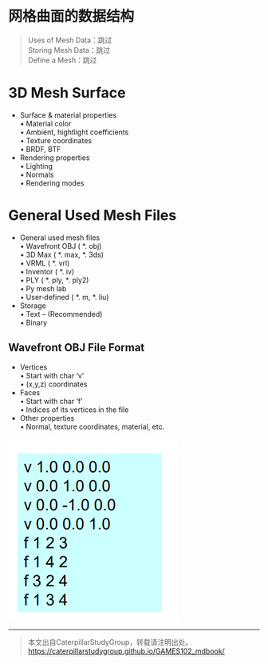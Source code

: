 # 网格曲面的数据结构    

> Uses of Mesh Data：跳过     
> Storing Mesh Data：跳过        
> Define a Mesh：跳过   

# 3D Mesh Surface     

* Surface & material properties       
• Material color      
• Ambient, hightlight coefficients      
• Texture coordinates     
• BRDF, BTF    
* Rendering properties      
• Lighting      
• Normals       
• Rendering modes     


# General Used Mesh Files    

* General used mesh files     
• Wavefront OBJ ( *. obj)     
• 3D Max ( *. max, *. 3ds)     
• VRML ( *. vrl)     
• Inventor (  *.  iv)      
• PLY ( *. ply, *. ply2)  
•  Py mesh lab  
• User‐defined ( *. m, *. liu)     
* Storage     
• Text – (Recommended)     
• Binary     



## Wavefront OBJ File Format    

* Vertices     
• Start with char ‘v’    
• (x,y,z) coordinates     
* Faces     
• Start with char ‘f’     
• Indices of its vertices in the file     
* Other properties     
• Normal, texture coordinates, material, etc.     

![](../assets/表达13.png)   

---  

> 本文出自CaterpillarStudyGroup，转载请注明出处。
https://caterpillarstudygroup.github.io/GAMES102_mdbook/
 
